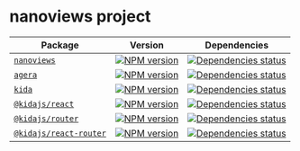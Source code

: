 # nanoviews project

| Package | Version | Dependencies |
|---------|---------|--------------|
| [`nanoviews`](packages/nanoviews#readme) | [![NPM version][nanoviews-npm]][nanoviews-npm-url] | [![Dependencies status][nanoviews-deps]][nanoviews-deps-url] |
| [`agera`](packages/agera#readme) | [![NPM version][agera-npm]][agera-npm-url] | [![Dependencies status][agera-deps]][agera-deps-url] |
| [`kida`](packages/kida#readme) | [![NPM version][kida-npm]][kida-npm-url] | [![Dependencies status][kida-deps]][kida-deps-url] |
| [`@kidajs/react`](packages/kida-react#readme) | [![NPM version][kida-react-npm]][kida-react-npm-url] | [![Dependencies status][kida-react-deps]][kida-react-deps-url] |
| [`@kidajs/router`](packages/kida-router#readme) | [![NPM version][kida-router-npm]][kida-router-npm-url] | [![Dependencies status][kida-router-deps]][kida-router-deps-url] |
| [`@kidajs/react-router`](packages/kida-react-router#readme) | [![NPM version][kida-react-router-npm]][kida-react-router-npm-url] | [![Dependencies status][kida-react-router-deps]][kida-react-router-deps-url] |

<!-- nanoviews -->

[nanoviews-npm]: https://img.shields.io/npm/v/nanoviews.svg
[nanoviews-npm-url]: https://www.npmjs.com/package/nanoviews

[nanoviews-deps]: https://img.shields.io/librariesio/release/npm/nanoviews
[nanoviews-deps-url]: https://libraries.io/npm/nanoviews/tree

<!-- agera -->

[agera-npm]: https://img.shields.io/npm/v/agera.svg
[agera-npm-url]: https://www.npmjs.com/package/agera

[agera-deps]: https://img.shields.io/librariesio/release/npm/agera
[agera-deps-url]: https://libraries.io/npm/agera/tree

<!-- kida -->

[kida-npm]: https://img.shields.io/npm/v/kida.svg
[kida-npm-url]: https://www.npmjs.com/package/kida

[kida-deps]: https://img.shields.io/librariesio/release/npm/kida
[kida-deps-url]: https://libraries.io/npm/kida/tree

<!-- kida-react -->

[kida-react-npm]: https://img.shields.io/npm/v/%40kidajs%2Freact.svg
[kida-react-npm-url]: https://npmjs.com/package/@kidajs/react

[kida-react-deps]: https://img.shields.io/librariesio/release/npm/%40kidajs%2Freact
[kida-react-deps-url]: https://libraries.io/npm/%40kidajs%2Freact/tree

<!-- kida-router -->

[kida-router-npm]: https://img.shields.io/npm/v/%40kidajs%2Frouter.svg
[kida-router-npm-url]: https://npmjs.com/package/@kidajs/router

[kida-router-deps]: https://img.shields.io/librariesio/release/npm/%40kidajs%2Frouter
[kida-router-deps-url]: https://libraries.io/npm/%40kidajs%2Frouter/tree

<!-- kida-react-router -->

[kida-react-router-npm]: https://img.shields.io/npm/v/%40kidajs%2Freact-router.svg
[kida-react-router-npm-url]: https://npmjs.com/package/@kidajs/react-router

[kida-react-router-deps]: https://img.shields.io/librariesio/release/npm/%40kidajs%2Freact-router
[kida-react-router-deps-url]: https://libraries.io/npm/%40kidajs%2Freact-router/tree
